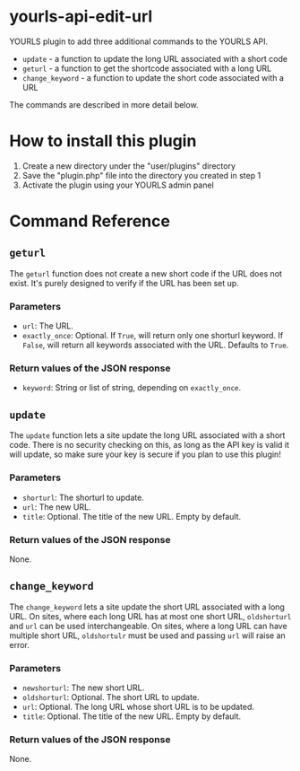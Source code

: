yourls-api-edit-url
===================

YOURLS plugin to add three additional commands to the YOURLS API.
- `update` - a function to update the long URL associated with a short code
- `geturl` - a function to get the shortcode associated with a long URL
- `change_keyword` - a function to update the short code associated with a URL

The commands are described in more detail below.

How to install this plugin
==========================
1. Create a new directory under the "user/plugins" directory
2. Save the "plugin.php" file into the directory you created in step 1
3. Activate the plugin using your YOURLS admin panel 

Command Reference
=================

`geturl`
--------
The `geturl` function does not create a new short code if the URL does not exist. It's purely designed to verify if the URL has been set up.

### Parameters

* `url`: The URL.
* `exactly_once`: Optional. If `True`, will return only one shorturl keyword. If `False`, will return all keywords associated with the URL. Defaults to `True`.

### Return values of the JSON response

* `keyword`: String or list of string, depending on `exactly_once`.

`update`
--------
The `update` function lets a site update the long URL associated with a short code. There is no security checking on this, as long as the API key is valid it will update, so make sure your key is secure if you plan to use this plugin!

### Parameters

* `shorturl`: The shorturl to update.
* `url`: The new URL.
* `title`: Optional. The title of the new URL. Empty by default.

### Return values of the JSON response

None.

`change_keyword`
----------------
The `change_keyword`  lets a site update the short URL associated with a long URL.
On sites, where each long URL has at most one short URL, `oldshorturl` and `url` can be used interchangeable.
On sites, where a long URL can have multiple short URL, `oldshortulr` must be used and passing `url` will raise an error.

### Parameters

* `newshorturl`: The new short URL.
* `oldshorturl`: Optional. The short URL to update.
* `url`: Optional. The long URL whose short URL is to be updated.
* `title`: Optional. The title of the new URL. Empty by default.

### Return values of the JSON response

None.

